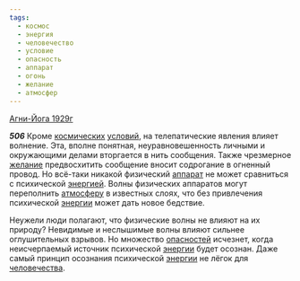 ```yaml
---
tags:
  - космос
  - энергия
  - человечество
  - условие
  - опасность
  - аппарат
  - огонь
  - желание
  - атмосфер
---
```


[Агни-Йога 1929г](/agni/1929)

___506___
Кроме [космических](/tag/#космос) [условий](/tag/#условие), на телепатические явления влияет волнение. Эта, вполне понятная, неуравновешенность личными и окружающими делами вторгается в нить сообщения. Также чрезмерное [желание](/tag/#желание) предвосхитить сообщение вносит содрогание в огненный провод. Но всё-таки никакой физический [аппарат](/tag/#аппарат) не может сравниться с психической [энергией](/tag/#энергия). Волны физических аппаратов могут переполнить [атмосферу](/tag/#атмосфер) в известных слоях, что без привлечения психической [энергии](/tag/#энергия) может дать новое бедствие.   

Неужели люди полагают, что физические волны не влияют на их природу? Невидимые и неслышимые волны влияют сильнее оглушительных взрывов. Но множество [опасностей](/tag/#опасность) исчезнет, когда неисчерпаемый источник психической [энергии](/tag/#энергия) будет осознан. Даже самый принцип осознания психической [энергии](/tag/#энергия) не лёгок для [человечества](/tag/#человечество).